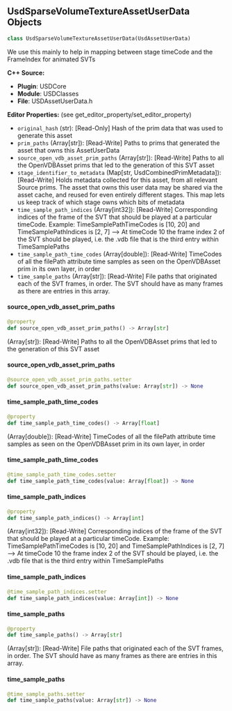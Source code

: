 ## UsdSparseVolumeTextureAssetUserData Objects

```python
class UsdSparseVolumeTextureAssetUserData(UsdAssetUserData)
```

We use this mainly to help in mapping between stage timeCode and the FrameIndex for animated SVTs

**C++ Source:**

- **Plugin**: USDCore
- **Module**: USDClasses
- **File**: USDAssetUserData.h

**Editor Properties:** (see get_editor_property/set_editor_property)

- ``original_hash`` (str):  [Read-Only] Hash of the prim data that was used to generate this asset
- ``prim_paths`` (Array[str]):  [Read-Write] Paths to prims that generated the asset that owns this AssetUserData
- ``source_open_vdb_asset_prim_paths`` (Array[str]):  [Read-Write] Paths to all the OpenVDBAsset prims that led to the generation of this SVT asset
- ``stage_identifier_to_metadata`` (Map[str, UsdCombinedPrimMetadata]):  [Read-Write] Holds metadata collected for this asset, from all relevant Source prims.
  The asset that owns this user data may be shared via the asset cache, and reused for
  even entirely different stages. This map lets us keep track of which stage owns which
  bits of metadata
- ``time_sample_path_indices`` (Array[int32]):  [Read-Write] Corresponding indices of the frame of the SVT that should be played at a particular timeCode.
  Example: TimeSamplePathTimeCodes is [10, 20] and TimeSamplePathIndices is [2, 7] --> At timeCode 10 the frame index 2
  of the SVT should be played, i.e. the .vdb file that is the third entry within TimeSamplePaths
- ``time_sample_path_time_codes`` (Array[double]):  [Read-Write] TimeCodes of all the filePath attribute time samples as seen on the OpenVDBAsset prim in its own layer, in order
- ``time_sample_paths`` (Array[str]):  [Read-Write] File paths that originated each of the SVT frames, in order.
  The SVT should have as many frames as there are entries in this array.

<a id="unreal.UsdSparseVolumeTextureAssetUserData.source_open_vdb_asset_prim_paths"></a>

#### source_open_vdb_asset_prim_paths

```python
@property
def source_open_vdb_asset_prim_paths() -> Array[str]
```

(Array[str]):  [Read-Write] Paths to all the OpenVDBAsset prims that led to the generation of this SVT asset

<a id="unreal.UsdSparseVolumeTextureAssetUserData.source_open_vdb_asset_prim_paths"></a>

#### source_open_vdb_asset_prim_paths

```python
@source_open_vdb_asset_prim_paths.setter
def source_open_vdb_asset_prim_paths(value: Array[str]) -> None
```

<a id="unreal.UsdSparseVolumeTextureAssetUserData.time_sample_path_time_codes"></a>

#### time_sample_path_time_codes

```python
@property
def time_sample_path_time_codes() -> Array[float]
```

(Array[double]):  [Read-Write] TimeCodes of all the filePath attribute time samples as seen on the OpenVDBAsset prim in its own layer, in order

<a id="unreal.UsdSparseVolumeTextureAssetUserData.time_sample_path_time_codes"></a>

#### time_sample_path_time_codes

```python
@time_sample_path_time_codes.setter
def time_sample_path_time_codes(value: Array[float]) -> None
```

<a id="unreal.UsdSparseVolumeTextureAssetUserData.time_sample_path_indices"></a>

#### time_sample_path_indices

```python
@property
def time_sample_path_indices() -> Array[int]
```

(Array[int32]):  [Read-Write] Corresponding indices of the frame of the SVT that should be played at a particular timeCode.
Example: TimeSamplePathTimeCodes is [10, 20] and TimeSamplePathIndices is [2, 7] --> At timeCode 10 the frame index 2
of the SVT should be played, i.e. the .vdb file that is the third entry within TimeSamplePaths

<a id="unreal.UsdSparseVolumeTextureAssetUserData.time_sample_path_indices"></a>

#### time_sample_path_indices

```python
@time_sample_path_indices.setter
def time_sample_path_indices(value: Array[int]) -> None
```

<a id="unreal.UsdSparseVolumeTextureAssetUserData.time_sample_paths"></a>

#### time_sample_paths

```python
@property
def time_sample_paths() -> Array[str]
```

(Array[str]):  [Read-Write] File paths that originated each of the SVT frames, in order.
The SVT should have as many frames as there are entries in this array.

<a id="unreal.UsdSparseVolumeTextureAssetUserData.time_sample_paths"></a>

#### time_sample_paths

```python
@time_sample_paths.setter
def time_sample_paths(value: Array[str]) -> None
```

<a id="unreal.UsdDrawModeComponent"></a>